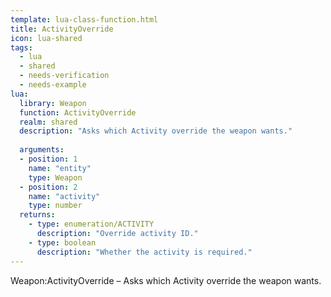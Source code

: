 ```yaml
---
template: lua-class-function.html
title: ActivityOverride
icon: lua-shared
tags:
  - lua
  - shared
  - needs-verification
  - needs-example
lua:
  library: Weapon
  function: ActivityOverride
  realm: shared
  description: "Asks which Activity override the weapon wants."
  
  arguments:
  - position: 1
    name: "entity"
    type: Weapon
  - position: 2
    name: "activity"
    type: number
  returns:
    - type: enumeration/ACTIVITY
      description: "Override activity ID."
    - type: boolean
      description: "Whether the activity is required."
---
```


<div class="lua__search__keywords">
Weapon:ActivityOverride &#x2013; Asks which Activity override the weapon wants.
</div>
